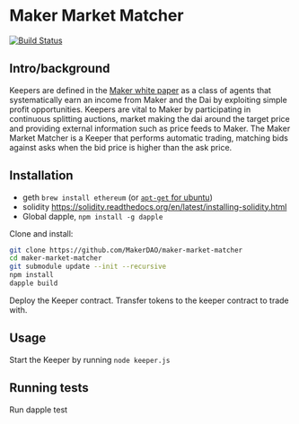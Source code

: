 # Maker Market Matcher

[![Build Status](https://api.travis-ci.org/MakerDAO/maker-market-matcher.svg?branch=master)](https://travis-ci.org/MakerDAO/maker-market-matcher)

## Intro/background
Keepers are defined in the [Maker white paper](https://makerdao.github.io/docs/#how-external-agents-assist-maker) as a class of agents that systematically earn an income from Maker and the Dai by exploiting simple profit opportunities.  Keepers are vital to Maker by participating in continuous splitting auctions, market making the dai around the target price and providing external information such as price feeds to Maker. The Maker Market Matcher is a Keeper that performs automatic trading, matching bids against asks when the bid price is higher than the ask price.


## Installation
* geth `brew install ethereum` (or [`apt-get` for ubuntu](https://github.com/ethereum/go-ethereum/wiki/Installation-Instructions-for-Ubuntu))
* solidity https://solidity.readthedocs.org/en/latest/installing-solidity.html
* Global dapple, `npm install -g dapple`

Clone and install:

```bash
git clone https://github.com/MakerDAO/maker-market-matcher
cd maker-market-matcher
git submodule update --init --recursive
npm install
dapple build
```

Deploy the Keeper contract.
Transfer tokens to the keeper contract to trade with.

## Usage
Start the Keeper by running `node keeper.js` 

## Running tests
Run dapple test
